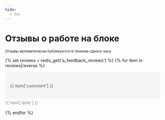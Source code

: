 ```yaml
---
hide:
  - toc
---
```


# Отзывы о работе на блоке

<style>  
.review-block {
  padding-bottom: 16px;
}
  
.review-content {
  background-color: #F5F5F5;
  border-top-left-radius: 4px;
  border-top-right-radius: 4px;
  border-bottom-right-radius: 4px;
  border-bottom-left-radius: 0px;
  color: rgb(89, 89, 89);
  display: flex;
  -webkit-box-align: center;
  align-items: center;
  flex-direction: row;
  -webkit-box-pack: justify;
  justify-content: space-between;
  padding-top: 12px;
  padding-right: 16px;
  padding-bottom: 12px;
  padding-left: 16px;
}

.review-content-text {
  flex-basis: 90%;
}

.review-content-emotion {
  min-width: 62px;
  min-height: 62px;
  margin-left: 16px;
  background-position-x: center;
  background-position-y: center;
  background-size: 62px 62px;
  background-repeat-x: no-repeat;
  background-repeat-y: no-repeat;
  background-attachment: initial;
  background-origin: initial;
  background-clip: initial;
  background-color: initial;
}
  
.review-content-emotion-happy {
  background-image: url("{{ '../assets/images/smile-positive.svg' }}");
}
  
.review-content-emotion-avg {
  background-image: url("{{ '../assets/images/smile-positive.svg' }}");
}
  
.review-content-emotion-sad {
  background-image: url("{{ '../assets/images/smile-positive.svg' }}");
}

.review-date {
  display: flex;
  -webkit-box-align: center;
  align-items: center;
  padding-top: 4px;
}

.review-date-content {
  font-weight: inherit;
  color: rgb(140, 140, 140);
}
</style>

<small>Отзывы автоматически публикуются в течение одного часа</small>

{% set reviews = redis_get('a_feedback_reviews') %}
{% for item in reviews|reverse %}
  <div class="review-block">
    <div class="review-content">
      <div class="review-content-text" style="{% if item['comment']|length <= 30 %}font-size: 2.6em;{% elif item['comment']|length > 30 and item['comment']|length <= 60 %}font-size: 1.9em;{% elif item['comment']|length > 60 and item['comment']|length <= 120 %}font-size: 1.4em;{% else %}font-size: 1em;{% endif %}">{{ item['comment'] }}</div>
      <div class="review-content-emotion {% if item['mood'] == 'happy' %}review-content-emotion-happy{% elif item['mood'] == 'avg' %}review-content-emotion-avg{% else %}review-content-emotion-sad{% endif %}"></div>
    </div>
    <div class="review-date">
      <span class="review-date-content">{{ item['date'] }}</span></div></div>
{% endfor %}
